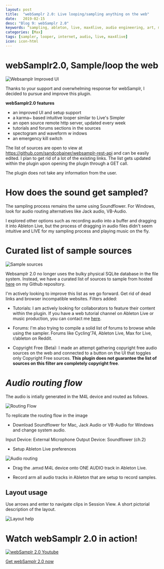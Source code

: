 ```yaml
---
layout: post
title:  "webSamplr 2.0: Live looping/sampling anything on the web"
date:   2019-02-15
desc: "Blog 9: webSamplr 2.0"
keywords: “sampling, ableton, live, max4live, audio engineering, art, music, music technology, computer science, internet, browser, samplers,music producers, midi, karma, looper, reverse"
categories: [Max]
tags: [sampler, looper, internet, audio, live, max4live]
icon: icon-html
---
```


# **webSamplr2.0, Sample/loop the web**

<img src="{{ site.baseurl }}/_posts/websamplr/plugin-firstlook.png" alt="Websamplr Improved UI" class="center" />

Thanks to your support and overwhelming response for webSamplr, I decided to pursue and improve this plugin. 

**webSamplr2.0 features**
 
 - an improved UI and setup support
 - a karma~ based intuitive looper similar to Live's Simpler
 - an open source remote http server, updated every week 
 - tutorials and forums sections in the sources
 - spectogram and waveform w
indows
- an emergency kill switch

The list of sources are open to view at https://github.com/sandcobainer/websamplr-rest-api and can be easily edited. I plan to get rid of a lot of the existing links. The list gets updated within the plugin upon opening the plugin through a GET call. 

The plugin does not take any information from the user.

# **How does the sound get sampled?**
The sampling process remains the same using Soundflower. For Windows, look for audio routing alternatives like Jack audio, VB-Audio.

I explored other options such as recording audio into a buffer and dragging it into Ableton Live, but the process of dragging in audio files didn't seem intuitive and LIVE for my sampling process and playing music on the fly.


# Curated list of sample sources 

<img src="{{ site.baseurl }}/_posts/websamplr/sources.png" alt="Sample sources" class="center" />

Websamplr 2.0 no longer uses the bulky physical SQLite database in the file system. Instead, we have a curated list of sources to sample from hosted [here](https://github.com/sandcobainer/websamplr-rest-api/) on my Github repository. 

I'm actively looking to improve this list as we go forward. Get rid of dead links and browser incompatible websites. Filters added: 

- Tutorials: I am actively looking for collaborators to feature their content within the plugin. If you have a web tutorial channel on Ableton Live or music production, you can contact me [here](https://sandcobainer.github.io/audioblog-/).

- Forums: I'm also trying to compile a solid list of forums to browse while using the sampler. Forums like Cycling'74, Ableton Live, Max for Live, r/ableton on Reddit. 

- Copyright Free (Beta): I made an attempt gathering copyright free audio sources on the web and connected to a button on the UI that toggles only Copyright Free sources. **This plugin does not guarantee the list of sources on this filter are completely copyright free**.


# *Audio routing flow*

The audio is intially generated in the M4L device and routed as follows. 

<img src="{{ site.baseurl }}/static/assets/img/blog/routing-flow.png" alt="Routing Flow" class="center" />

To replicate the routing flow in the image
- Download Soundflower for Mac, Jack Audio or VB-Audio for Windows and change system audio. 

Input Device: External Microphone
Output Device: Soundflower (ch.2)
   
- Setup Ableton Live preferences  

<img src="{{ site.baseurl }}/_posts/websamplr/audiorouting.png" alt="Audio routing" class="center" />

- Drag the .amxd M4L device onto ONE AUDIO track in Ableton Live. 

- Record arm all audio tracks in Ableton that are setup to record samples. 

## Layout usage

Use arrows and enter to navigate clips in Session View. A short pictorial description of the layout. 

<img src="{{ site.baseurl }}_posts/websamplr/usage.png" alt="Layout help" class="center" />


# Watch webSamplr 2.0 in action!

[![webSamplr 2.0 Youtube](https://img.youtube.com/vi/6XijyJpCX8s/0.jpg)](https://youtu.be/6XijyJpCX8s)

<script src="https://gumroad.com/js/gumroad.js"></script>
<a class="gumroad-button" href="https://gum.co/websamplr?wanted=true" target="_blank">Get webSamplr 2.0 now</a>

